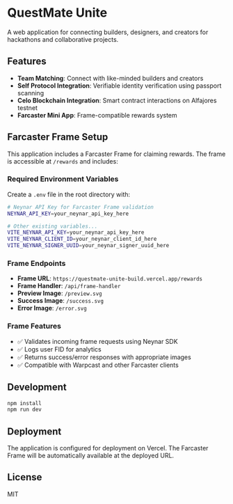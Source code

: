 # QuestMate Unite

A web application for connecting builders, designers, and creators for hackathons and collaborative projects.

## Features

- **Team Matching**: Connect with like-minded builders and creators
- **Self Protocol Integration**: Verifiable identity verification using passport scanning
- **Celo Blockchain Integration**: Smart contract interactions on Alfajores testnet
- **Farcaster Mini App**: Frame-compatible rewards system

## Farcaster Frame Setup

This application includes a Farcaster Frame for claiming rewards. The frame is accessible at `/rewards` and includes:

### Required Environment Variables

Create a `.env` file in the root directory with:

```bash
# Neynar API Key for Farcaster Frame validation
NEYNAR_API_KEY=your_neynar_api_key_here

# Other existing variables...
VITE_NEYNAR_API_KEY=your_neynar_api_key_here
VITE_NEYNAR_CLIENT_ID=your_neynar_client_id_here
VITE_NEYNAR_SIGNER_UUID=your_neynar_signer_uuid_here
```

### Frame Endpoints

- **Frame URL**: `https://questmate-unite-build.vercel.app/rewards`
- **Frame Handler**: `/api/frame-handler`
- **Preview Image**: `/preview.svg`
- **Success Image**: `/success.svg`
- **Error Image**: `/error.svg`

### Frame Features

- ✅ Validates incoming frame requests using Neynar SDK
- ✅ Logs user FID for analytics
- ✅ Returns success/error responses with appropriate images
- ✅ Compatible with Warpcast and other Farcaster clients

## Development

```bash
npm install
npm run dev
```

## Deployment

The application is configured for deployment on Vercel. The Farcaster Frame will be automatically available at the deployed URL.

## License

MIT
